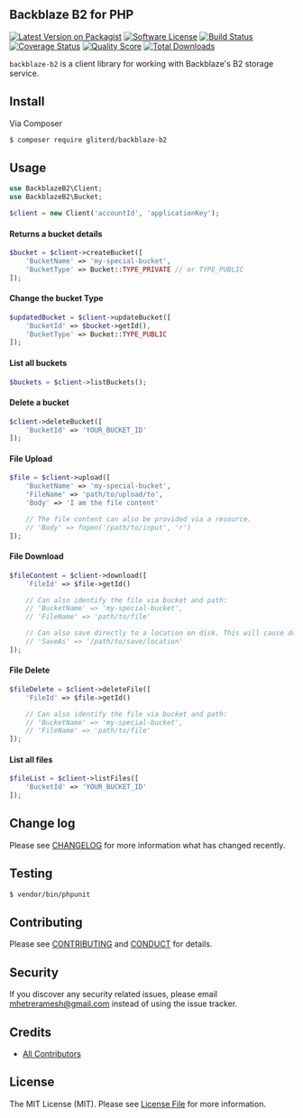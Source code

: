 ## Backblaze B2 for PHP

[![Latest Version on Packagist](https://img.shields.io/packagist/v/gliterd/backblaze-b2.svg?style=flat-square)](https://packagist.org/packages/gliterd/backblaze-b2)
[![Software License][ico-license]](LICENSE.md)
[![Build Status](https://img.shields.io/travis/gliterd/backblaze-b2/master.svg?style=flat-square)](https://travis-ci.org/gliterd/backblaze-b2)
[![Coverage Status][ico-scrutinizer]][link-scrutinizer]
[![Quality Score][ico-code-quality]][link-code-quality]
[![Total Downloads](https://img.shields.io/packagist/dt/gliterd/backblaze-b2.svg?style=flat-square)](https://packagist.org/packages/gliterd/backblaze-b2)

`backblaze-b2` is a client library for working with Backblaze's B2 storage service.

## Install

Via Composer

``` bash
$ composer require gliterd/backblaze-b2
```

## Usage

``` php
use BackblazeB2\Client;
use BackblazeB2\Bucket;

$client = new Client('accountId', 'applicationKey');
```
#### Returns a bucket details
``` php
$bucket = $client->createBucket([
    'BucketName' => 'my-special-bucket',
    'BucketType' => Bucket::TYPE_PRIVATE // or TYPE_PUBLIC
]);
```

#### Change the bucket Type
``` php
$updatedBucket = $client->updateBucket([
    'BucketId' => $bucket->getId(),
    'BucketType' => Bucket::TYPE_PUBLIC
]);
```

#### List all buckets
``` php
$buckets = $client->listBuckets();
```
#### Delete a bucket
``` php
$client->deleteBucket([
    'BucketId' => 'YOUR_BUCKET_ID'
]);
```

#### File Upload
``` php
$file = $client->upload([
    'BucketName' => 'my-special-bucket',
    'FileName' => 'path/to/upload/to',
    'Body' => 'I am the file content'

    // The file content can also be provided via a resource.
    // 'Body' => fopen('/path/to/input', 'r')
]);
```

#### File Download
``` php
$fileContent = $client->download([
    'FileId' => $file->getId()

    // Can also identify the file via bucket and path:
    // 'BucketName' => 'my-special-bucket',
    // 'FileName' => 'path/to/file'

    // Can also save directly to a location on disk. This will cause download() to not return file content.
    // 'SaveAs' => '/path/to/save/location'
]);
```

#### File Delete
``` php
$fileDelete = $client->deleteFile([
    'FileId' => $file->getId()

    // Can also identify the file via bucket and path:
    // 'BucketName' => 'my-special-bucket',
    // 'FileName' => 'path/to/file'
]);
```

#### List all files
``` php
$fileList = $client->listFiles([
    'BucketId' => 'YOUR_BUCKET_ID'
]);
```


## Change log

Please see [CHANGELOG](CHANGELOG.md) for more information what has changed recently.

## Testing

```bash
$ vendor/bin/phpunit
```


## Contributing

Please see [CONTRIBUTING](CONTRIBUTING.md) and [CONDUCT](CONDUCT.md) for details.

## Security

If you discover any security related issues, please email mhetreramesh@gmail.com instead of using the issue tracker.

## Credits

- [All Contributors][link-contributors]

## License

The MIT License (MIT). Please see [License File](LICENSE.md) for more information.

[ico-version]: https://img.shields.io/packagist/v/gliterd/backblaze-b2.svg?style=flat-square
[ico-license]: https://img.shields.io/badge/license-MIT-brightgreen.svg?style=flat-square
[ico-travis]: https://img.shields.io/travis/gliterd/backblaze-b2/master.svg?style=flat-square
[ico-scrutinizer]: https://img.shields.io/scrutinizer/coverage/g/gliterd/backblaze-b2.svg?style=flat-square
[ico-code-quality]: https://img.shields.io/scrutinizer/g/gliterd/backblaze-b2.svg?style=flat-square
[ico-downloads]: https://img.shields.io/packagist/dt/gliterd/backblaze-b2.svg?style=flat-square

[link-packagist]: https://packagist.org/packages/gliterd/backblaze-b2
[link-travis]: https://travis-ci.org/gliterd/backblaze-b2
[link-scrutinizer]: https://scrutinizer-ci.com/g/gliterd/backblaze-b2/code-structure
[link-code-quality]: https://scrutinizer-ci.com/g/gliterd/backblaze-b2
[link-downloads]: https://packagist.org/packages/gliterd/backblaze-b2
[link-author]: https://github.com/gliterd
[link-contributors]: ../../contributors